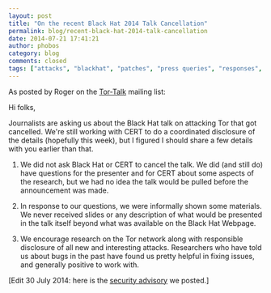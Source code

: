```yaml
---
layout: post
title: "On the recent Black Hat 2014 Talk Cancellation"
permalink: blog/recent-black-hat-2014-talk-cancellation
date: 2014-07-21 17:41:21
author: phobos
category: blog
comments: closed
tags: ["attacks", "blackhat", "patches", "press queries", "responses", "responsible disclosure", "tor"]
---
```


As posted by Roger on the [Tor-Talk](https://lists.torproject.org/pipermail/tor-talk/2014-July/033954.html) mailing list:

Hi folks,

Journalists are asking us about the Black Hat talk on attacking Tor that got cancelled. We're still working with CERT to do a coordinated disclosure of the details (hopefully this week), but I figured I should share a few details with you earlier than that.

1) We did not ask Black Hat or CERT to cancel the talk. We did (and still do) have questions for the presenter and for CERT about some aspects of the research, but we had no idea the talk would be pulled before the announcement was made.

2) In response to our questions, we were informally shown some materials. We never received slides or any description of what would be presented in the talk itself beyond what was available on the Black Hat Webpage.

3) We encourage research on the Tor network along with responsible disclosure of all new and interesting attacks. Researchers who have told us about bugs in the past have found us pretty helpful in fixing issues, and generally positive to work with.

[Edit 30 July 2014: here is the [security advisory](https://blog.torproject.org/blog/tor-security-advisory-relay-early-traffic-confirmation-attack) we posted.]
